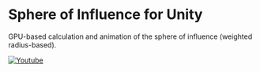 # Sphere of Influence for Unity
GPU-based calculation and animation of the sphere of influence (weighted radius-based).

[![Youtube](http://img.youtube.com/vi/ybcPP6sHLpE/0.jpg)](https://youtu.be/ybcPP6sHLpE)
